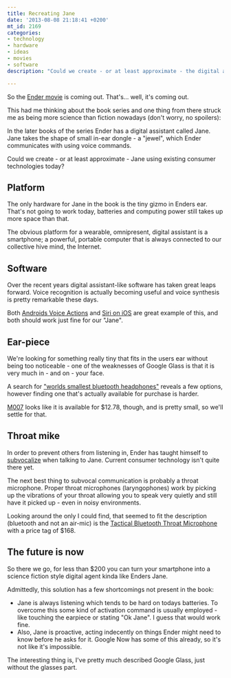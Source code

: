 ```yaml
---
title: Recreating Jane
date: '2013-08-08 21:18:41 +0200'
mt_id: 2169
categories:
- technology
- hardware
- ideas
- movies
- software
description: "Could we create - or at least approximate - the digital assistant, Jane from the Enders Games books, using existing consumer technologies today?"

---
```

So the [Ender movie](http://trailers.apple.com/trailers/summit/endersgame/) is coming out. That's... well, it's coming out.

This had me thinking about the book series and one thing from there struck me as being more science than fiction nowadays (don't worry, no spoilers):

In the later books of the series Ender has a digital assistant called Jane. Jane takes the shape of small in-ear dongle - a "jewel", which Ender communicates with using voice commands.

Could we create - or at least approximate - Jane using existing consumer technologies today?


<!--more-->

## Platform

The only hardware for Jane in the book is the tiny gizmo in Enders ear. That's not going to work today, batteries and computing power still takes up more space than that.

The obvious platform for a wearable, omnipresent, digital assistant is a smartphone; a powerful, portable computer that is always connected to our collective hive mind, the Internet.

## Software

Over the recent years digital assistant-like software has taken great leaps forward. Voice recognition is actually becoming useful and voice synthesis is pretty remarkable these days.

Both [Androids Voice Actions](http://www.howtogeek.com/139413/16-android-voice-actions-to-make-android-your-own-personal-assistant/) and [Siri on iOS](http://www.apple.com/ios/siri/) are great example of this, and both should work just fine for our "Jane".

## Ear-piece

We're looking for something really tiny that fits in the users ear without being too noticeable - one of the weaknesses of Google Glass is that it is very much in - and on - your face.

A search for ["worlds smallest bluetooth headphones"](https://www.google.com/search?q=worlds+smallest+bluetooth+headphones) reveals a few options, however finding one that's actually available for purchase is harder.

[M007](http://dx.com/p/m007-worlds-smallest-bluetooth-handsfree-headset-35-hour-stand-by-10481) looks like it is available for $12.78, though, and is pretty small, so we'll settle for that.

## Throat mike

In order to prevent others from listening in, Ender has taught himself to [subvocalize](http://en.wikipedia.org/wiki/Subvocal_recognition) when talking to Jane. Current consumer technology isn't quite there yet.

The next best thing to subvocal communication is probably a throat microphone. Proper throat microphones (laryngophones) work by picking up the vibrations of your throat allowing you to speak very quietly and still have it picked up - even in noisy environments.

Looking around the only I could find, that seemed to fit the description (bluetooth and not an air-mic) is the [Tactical Bluetooth Throat Microphone](http://www.tbtm.net/Home_Urban.html ) with a price tag of $168.

## The future is now

So there we go, for less than $200 you can turn your smartphone into a science fiction style digital agent kinda like Enders Jane.

Admittedly, this solution has a few shortcomings not present in the book:

* Jane is always listening which tends to be hard on todays batteries. To overcome this some kind of activation command is usually employed - like touching the earpiece or stating "Ok Jane". I guess that would work fine.
* Also, Jane is proactive, acting indecently on things Ender might need to know before he asks for it. Google Now has some of this already, so it's not like it's impossible.

The interesting thing is, I've pretty much described Google Glass, just without the glasses part.
